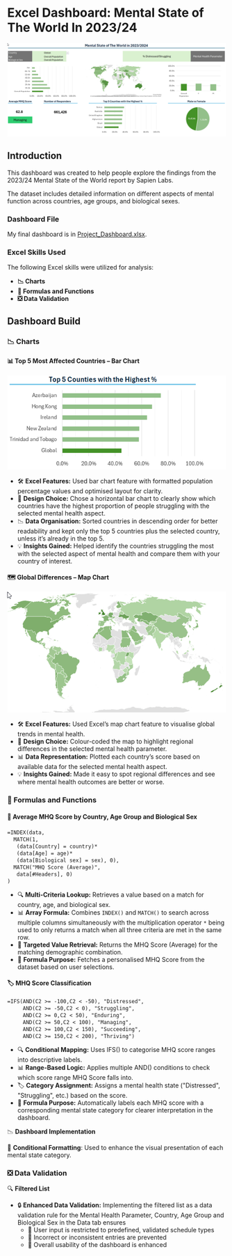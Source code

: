 # Excel Dashboard: Mental State of The World In 2023/24

![World-Mental-State_Dashboard](Resourses/Images/Final_Dashboard.gif)

## Introduction

This dashboard was created to help people explore the findings from the 2023/24 Mental State of the World report by Sapien Labs.

The dataset includes detailed information on different aspects of mental function across countries, age groups, and biological sexes.

### Dashboard File

My final dashboard is in [Project_Dashboard.xlsx](Project_Dashboard.xlsx).

### Excel Skills Used

The following Excel skills were utilized for analysis:

- **📉 Charts**
- **🧮 Formulas and Functions**
- **❎ Data Validation**

## Dashboard Build

### 📉 Charts

#### 📊 Top 5 Most Affected Countries – Bar Chart

![Top_5_Countries_Chart](Resourses/Images/Top_5_Countries_Chart.png)

- 🛠️ **Excel Features:** Used bar chart feature with formatted population percentage values and optimised layout for clarity.
- 🎨 **Design Choice:** Chose a horizontal bar chart to clearly show which countries have the highest proportion of people struggling with the selected mental health aspect.
- 📉 **Data Organisation:** Sorted countries in descending order for better readability and kept only the top 5 countries plus the selected country, unless it’s already in the top 5.
- 💡 **Insights Gained:** Helped identify the countries struggling the most with the selected aspect of mental health and compare them with your country of interest.

#### 🗺️ Global Differences – Map Chart

![Country_Map](Resourses/Images/Country_Map.gif)

- 🛠️ **Excel Features:** Used Excel’s map chart feature to visualise global trends in mental health.
- 🎨 **Design Choice:** Colour-coded the map to highlight regional differences in the selected mental health parameter.
- 📊 **Data Representation:** Plotted each country’s score based on available data for the selected mental health aspect.
- 💡 **Insights Gained:** Made it easy to spot regional differences and see where mental health outcomes are better or worse.

### 🧮 Formulas and Functions

#### 👥 Average MHQ Score by Country, Age Group and Biological Sex

```
=INDEX(data,
  MATCH(1,
   (data[Country] = country)*
   (data[Age] = age)*
   (data[Biological sex] = sex), 0),
  MATCH("MHQ Score (Average)",
   data[#Headers], 0)
)
```

- 🔍 **Multi-Criteria Lookup:** Retrieves a value based on a match for country, age, and biological sex.
- 📊 **Array Formula:** Combines `INDEX()` and `MATCH()` to search across multiple columns simultaneously with the multiplication operator `*` being used to only returns a match when all three criteria are met in the same row.
- 🎯 **Targeted Value Retrieval:** Returns the MHQ Score (Average) for the matching demographic combination.
- 🔢 **Formula Purpose:** Fetches a personalised MHQ Score from the dataset based on user selections.

#### 🏷️ MHQ Score Classification 

```
=IFS(AND(C2 >= -100,C2 < -50), "Distressed",
     AND(C2 >= -50,C2 < 0), "Struggling",
     AND(C2 >= 0,C2 < 50), "Enduring",
     AND(C2 >= 50,C2 < 100), "Managing",
     AND(C2 >= 100,C2 < 150), "Succeeding",
     AND(C2 >= 150,C2 < 200), "Thriving")
```

- 🔍 **Conditional Mapping:** Uses IFS() to categorise MHQ score ranges into descriptive labels.
- 📊 **Range-Based Logic:** Applies multiple AND() conditions to check which score range MHQ Score falls into.
- 🏷️ **Category Assignment:** Assigns a mental health state ("Distressed", "Struggling", etc.) based on the score.
- 🎯 **Formula Purpose:** Automatically labels each MHQ score with a corresponding mental state category for clearer interpretation in the dashboard.

📉 **Dashboard Implementation**


🚦 **Conditional Formatting**: Used to enhance the visual presentation of each mental state category.

### ❎ Data Validation

🔍 **Filtered List**

- 🔒 **Enhanced Data Validation:** Implementing the filtered list as a data validation rule for the Mental Health Parameter, Country, Age Group and Biological Sex in the Data tab ensures
  - 🎯 User input is restricted to predefined, validated schedule types
  - 🚫 Incorrect or inconsistent entries are prevented
  - 👥 Overall usability of the dashboard is enhanced
